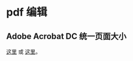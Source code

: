 # pdf 编辑

## Adobe Acrobat DC 统一页面大小

[这里](https://helpx.adobe.com/acrobat/kb/Change-PDF-page-size-in-MAC.html) 或 [这里](https://www.cnblogs.com/yaoyushun/p/17283927.html)。


## 
<!--stackedit_data:
eyJoaXN0b3J5IjpbLTE5NzEwNzg2MzldfQ==
-->